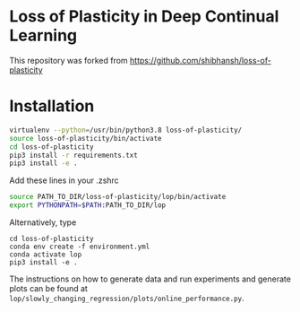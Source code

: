 # Loss of Plasticity in Deep Continual Learning

This repository was forked from https://github.com/shibhansh/loss-of-plasticity

# Installation

```sh
virtualenv --python=/usr/bin/python3.8 loss-of-plasticity/
source loss-of-plasticity/bin/activate
cd loss-of-plasticity
pip3 install -r requirements.txt
pip3 install -e .
```

Add these lines in your .zshrc

```sh
source PATH_TO_DIR/loss-of-plasticity/lop/bin/activate
export PYTHONPATH=$PATH:PATH_TO_DIR/lop 
```

Alternatively, type

```
cd loss-of-plasticity
conda env create -f environment.yml
conda activate lop
pip3 install -e .
```

The instructions on how to generate data and run experiments and generate plots can be found at `lop/slowly_changing_regression/plots/online_performance.py`.
